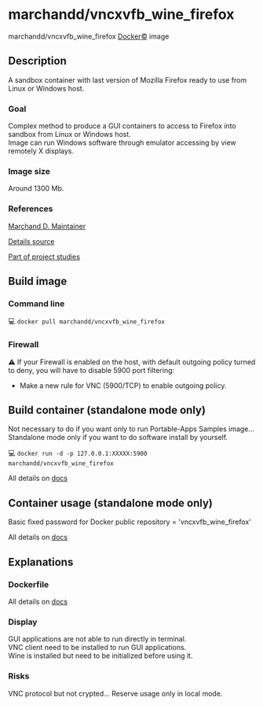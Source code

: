 # marchandd/vncxvfb_wine_firefox

marchandd/vncxvfb_wine_firefox [Docker:copyright:](https://docs.docker.com/ "Docker") image

## Description

A sandbox container with last version of Mozilla Firefox ready to use from Linux or Windows host.

### Goal

Complex method to produce a GUI containers to access to Firefox into sandbox from Linux or Windows host.  
Image can run Windows software through emulator accessing by view remotely X displays.

### Image size

Around 1300 Mb.

### References

[Marchand D. Maintainer](https://github.com/marchandd/ "Maintainer")

[Details source](https://github.com/marchandd/vncxvfb_wine_firefox/ "Details")

[Part of project studies](https://github.com/marchandd/docker_index/ "References")

## Build image

### Command line

:computer: `docker pull marchandd/vncxvfb_wine_firefox`

### Firewall

:warning: If your Firewall is enabled on the host, with default outgoing policy turned to 
deny, 
you will have to disable 5900 port filtering:
- Make a new rule for VNC (5900/TCP) to enable outgoing policy.

## Build container (standalone mode only)

Not necessary to do if you want only to run Portable-Apps Samples image...         
Standalone mode only if you want to do software install by yourself.

:computer: `docker run -d -p 127.0.0.1:XXXXX:5900 marchandd/vncxvfb_wine_firefox`

All details on [docs](https://github.com/marchandd/vncxvfb_wine_firefox/blob/master/docs/summary.md "Summary")

## Container usage (standalone mode only)

Basic fixed password for Docker public repository = 'vncxvfb_wine_firefox'

All details on [docs](https://github.com/marchandd/vncxvfb_wine_firefox/blob/master/docs/summary.md "Summary")

## Explanations

### Dockerfile

All details on [docs](https://github.com/marchandd/vncxvfb_wine_firefox/blob/master/docs/summary.md "Summary")

### Display

GUI applications are not able to run directly in terminal.  
VNC client need to be installed to run GUI applications.  
Wine is installed but need to be initialized before using it.

### Risks

VNC protocol but not crypted...
Reserve usage only in local mode.
